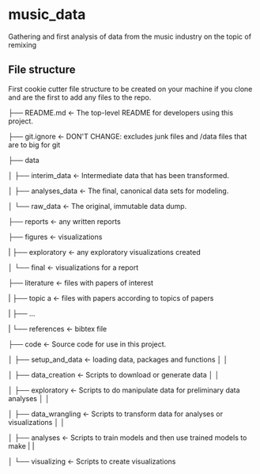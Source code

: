 # music_data
Gathering and first analysis of data from the music industry on the topic of remixing 

## File structure

First cookie cutter file structure to be created on your machine if you clone and are the first to add any files to the repo. 


├── README.md          <- The top-level README for developers using this project.

├── git.ignore         <- DON'T CHANGE: excludes junk files and /data files that are to big for git

├── data

│   ├── interim_data   <- Intermediate data that has been transformed.

│   ├── analyses_data  <- The final, canonical data sets for modeling.

│   └── raw_data       <- The original, immutable data dump.

├── reports            <- any written reports

├── figures            <- visualizations

|   ├── exploratory    <- any exploratory visualizations created 

│   └── final          <- visualizations for a report

├── literature         <- files with papers of interest

|   ├── topic a        <- files with papers according to topics of papers

|   ├── ...  

|   └── references     <- bibtex file  

├── code               <- Source code for use in this project.

│   ├── setup_and_data <- loading data, packages and functions
│   │

│   ├── data_creation  <- Scripts to download or generate data
│   │

│   ├── exploratory    <- Scripts to do manipulate data for preliminary data analyses
│   │

│   ├── data_wrangling <- Scripts to transform data for analyses or visualizations
│   │

│   ├── analyses       <- Scripts to train models and then use trained models to make
|   |

│   └── visualizing  <- Scripts to create  visualizations
